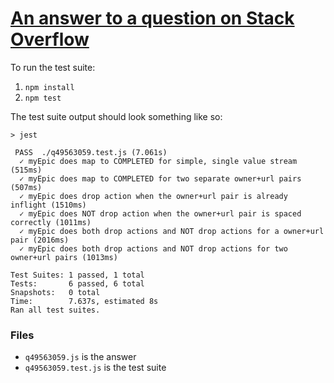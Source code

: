 # [An answer to a question on Stack Overflow](https://stackoverflow.com/a/49581647/1267663)

To run the test suite:

1. `npm install`
2. `npm test`

The test suite output should look something like so:

```
> jest

 PASS  ./q49563059.test.js (7.061s)
  ✓ myEpic does map to COMPLETED for simple, single value stream (515ms)
  ✓ myEpic does map to COMPLETED for two separate owner+url pairs (507ms)
  ✓ myEpic does drop action when the owner+url pair is already inflight (1510ms)
  ✓ myEpic does NOT drop action when the owner+url pair is spaced correctly (1011ms)
  ✓ myEpic does both drop actions and NOT drop actions for a owner+url pair (2016ms)
  ✓ myEpic does both drop actions and NOT drop actions for two owner+url pairs (1013ms)

Test Suites: 1 passed, 1 total
Tests:       6 passed, 6 total
Snapshots:   0 total
Time:        7.637s, estimated 8s
Ran all test suites.
```

### Files

- `q49563059.js` is the answer
- `q49563059.test.js` is the test suite
